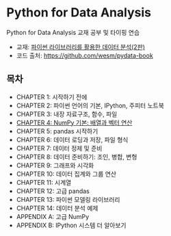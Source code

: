 # Python for Data Analysis
Python for Data Analysis 교재 공부 및 타이핑 연습
- 교재: [파이썬 라이브러리를 활용한 데이터 분석(2판)](http://www.yes24.com/Product/Goods/73268296)
- 코드 출처: https://github.com/wesm/pydata-book

## 목차
- CHAPTER 1: 시작하기 전에
- CHAPTER 2: 파이썬 언어의 기본, IPython, 주피터 노트북
- CHAPTER 3: 내장 자료구조, 함수, 파일
- [CHAPTER 4: NumPy 기본: 배열과 벡터 연산](https://github.com/kec0130/Python-for-Data-Analysis/blob/main/ch04.ipynb)
- CHAPTER 5: pandas 시작하기
- CHAPTER 6: 데이터 로딩과 저장, 파일 형식
- CHAPTER 7: 데이터 정제 및 준비
- CHAPTER 8: 데이터 준비하기: 조인, 병합, 변형
- CHAPTER 9: 그래프와 시각화
- CHAPTER 10: 데이터 집계와 그룹 연산
- CHAPTER 11: 시계열
- CHAPTER 12: 고급 pandas
- CHAPTER 13: 파이썬 모델링 라이브러리
- CHAPTER 14: 데이터 분석 예제
- APPENDIX A: 고급 NumPy
- APPENDIX B: IPython 시스템 더 알아보기
